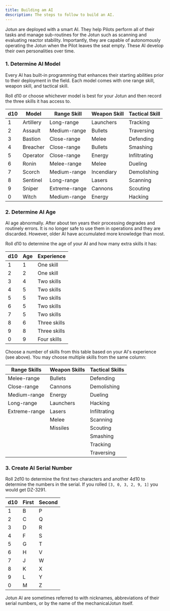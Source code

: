 ```yaml
---
title: Building am AI
description: The steps to follow to build an AI.
---
```


Jotun are deployed with a smart AI. They help Pilots perform all of their tasks and manage sub-routines for the Jotun such as scanning and evaluating reactor stability. Importantly, they are capable of autonomously operating the Jotun when the Pilot leaves the seat empty. These AI develop their own personalities over time.

### 1. Determine AI Model

Every AI has built-in programming that enhances their starting abilities prior to their deployment in the field. Each model comes with one range skill, weapon skill, and tactical skill.

Roll d10 or choose whichever model is best for your Jotun and then record the three skills it has access to.

| d10 | Model     | Range Skill   | Weapon Skill | Tactical Skill |
| --- | --------- | ------------- | ------------ | -------------- |
| 1   | Artillery | Long-range    | Launchers    | Tracking       |
| 2   | Assault   | Medium-range  | Bullets      | Traversing     |
| 3   | Bastion   | Close-range   | Melee        | Defending      |
| 4   | Breacher  | Close-range   | Bullets      | Smashing       |
| 5   | Operator  | Close-range   | Energy       | Infiltrating   |
| 6   | Ronin     | Melee-range   | Melee        | Dueling        |
| 7   | Scorch    | Medium-range  | Incendiary   | Demolishing    |
| 8   | Sentinel  | Long-range    | Lasers       | Scanning       |
| 9   | Sniper    | Extreme-range | Cannons      | Scouting       |
| 0   | Witch     | Medium-range  | Energy       | Hacking        |

### 2. Determine AI Age

AI age abnormally. After about ten years their processing degrades and routinely errors. It is no longer safe to use them in operations and they are discarded. However, older AI have accumulated more knowledge than most.

Roll d10 to determine the age of your AI and how many extra skills it has:

| d10 | Age | Experience   |
| --- | --- | ------------ |
| 1   | 1   | One skill    |
| 2   | 2   | One skill    |
| 3   | 4   | Two skills   |
| 4   | 5   | Two skills   |
| 5   | 5   | Two skills   |
| 6   | 5   | Two skills   |
| 7   | 5   | Two skills   |
| 8   | 6   | Three skills |
| 9   | 8   | Three skills |
| 0   | 9   | Four skills  |

Choose a number of skills from this table based on your AI's experience (see above). You may choose multiple skills from the same column:

| Range Skills  | Weapon Skills | Tactical Skills |
| ------------- | ------------- | --------------- |
| Melee-range   | Bullets       | Defending       |
| Close-range   | Cannons       | Demolishing     |
| Medium-range  | Energy        | Dueling         |
| Long-range    | Launchers     | Hacking         |
| Extreme-range | Lasers        | Infiltrating    |
|               | Melee         | Scanning        |
|               | Missiles      | Scouting        |
|               |               | Smashing        |
|               |               | Tracking        |
|               |               | Traversing      |

### 3. Create AI Serial Number

Roll 2d10 to determine the first two characters and another 4d10 to determine the numbers in the serial. If you rolled `[3, 0, 3, 2, 9, 1]` you would get DZ-3291.

| d10 | First | Second |
| --- | ----- | ------ |
| 1   | B     | P      |
| 2   | C     | Q      |
| 3   | D     | R      |
| 4   | F     | S      |
| 5   | G     | T      |
| 6   | H     | V      |
| 7   | J     | W      |
| 8   | K     | X      |
| 9   | L     | Y      |
| 0   | M     | Z      |

Jotun AI are sometimes referred to with nicknames, abbreviations of their serial numbers, or by the name of the mechanicalJotun itself.
